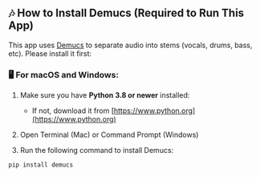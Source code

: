 ## 🎶 How to Install Demucs (Required to Run This App)

This app uses [Demucs](https://github.com/facebookresearch/demucs) to separate audio into stems (vocals, drums, bass, etc). Please install it first:

### 🖥️ For macOS and Windows:

1. Make sure you have **Python 3.8 or newer** installed:
   - If not, download it from [https://www.python.org](https://www.python.org)

2. Open Terminal (Mac) or Command Prompt (Windows)

3. Run the following command to install Demucs:

```bash
pip install demucs
